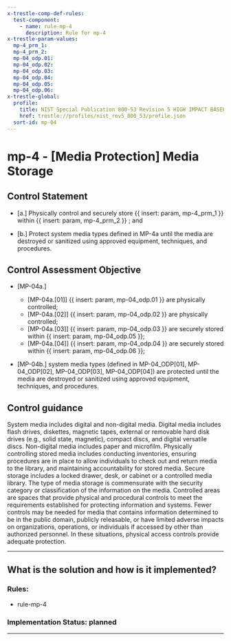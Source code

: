 ```yaml
---
x-trestle-comp-def-rules:
  test-component:
    - name: rule-mp-4
      description: Rule for mp-4
x-trestle-param-values:
  mp-4_prm_1:
  mp-4_prm_2:
  mp-04_odp.01:
  mp-04_odp.02:
  mp-04_odp.03:
  mp-04_odp.04:
  mp-04_odp.05:
  mp-04_odp.06:
x-trestle-global:
  profile:
    title: NIST Special Publication 800-53 Revision 5 HIGH IMPACT BASELINE
    href: trestle://profiles/nist_rev5_800_53/profile.json
  sort-id: mp-04
---
```


# mp-4 - \[Media Protection\] Media Storage

## Control Statement

- \[a.\] Physically control and securely store {{ insert: param, mp-4_prm_1 }} within {{ insert: param, mp-4_prm_2 }} ; and

- \[b.\] Protect system media types defined in MP-4a until the media are destroyed or sanitized using approved equipment, techniques, and procedures.

## Control Assessment Objective

- \[MP-04a.\]

  - \[MP-04a.[01]\] {{ insert: param, mp-04_odp.01 }} are physically controlled;
  - \[MP-04a.[02]\] {{ insert: param, mp-04_odp.02 }} are physically controlled;
  - \[MP-04a.[03]\] {{ insert: param, mp-04_odp.03 }} are securely stored within {{ insert: param, mp-04_odp.05 }};
  - \[MP-04a.[04]\] {{ insert: param, mp-04_odp.04 }} are securely stored within {{ insert: param, mp-04_odp.06 }};

- \[MP-04b.\] system media types (defined in MP-04_ODP[01], MP-04_ODP[02], MP-04_ODP[03], MP-04_ODP[04]) are protected until the media are destroyed or sanitized using approved equipment, techniques, and procedures.

## Control guidance

System media includes digital and non-digital media. Digital media includes flash drives, diskettes, magnetic tapes, external or removable hard disk drives (e.g., solid state, magnetic), compact discs, and digital versatile discs. Non-digital media includes paper and microfilm. Physically controlling stored media includes conducting inventories, ensuring procedures are in place to allow individuals to check out and return media to the library, and maintaining accountability for stored media. Secure storage includes a locked drawer, desk, or cabinet or a controlled media library. The type of media storage is commensurate with the security category or classification of the information on the media. Controlled areas are spaces that provide physical and procedural controls to meet the requirements established for protecting information and systems. Fewer controls may be needed for media that contains information determined to be in the public domain, publicly releasable, or have limited adverse impacts on organizations, operations, or individuals if accessed by other than authorized personnel. In these situations, physical access controls provide adequate protection.

______________________________________________________________________

## What is the solution and how is it implemented?

<!-- For implementation status enter one of: implemented, partial, planned, alternative, not-applicable -->

<!-- Note that the list of rules under ### Rules: is read-only and changes will not be captured after assembly to JSON -->

<!-- Add control implementation description here for control: mp-4 -->

### Rules:

  - rule-mp-4

### Implementation Status: planned

______________________________________________________________________
